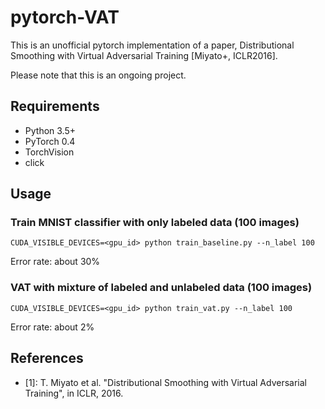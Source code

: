 # pytorch-VAT

This is an unofficial pytorch implementation of a paper, Distributional Smoothing with Virtual Adversarial Training [Miyato+, ICLR2016].

Please note that this is an ongoing project.


## Requirements
- Python 3.5+
- PyTorch 0.4
- TorchVision
- click


## Usage

### Train MNIST classifier with only labeled data (100 images)
```
CUDA_VISIBLE_DEVICES=<gpu_id> python train_baseline.py --n_label 100
```
Error rate: about 30%

### VAT with mixture of labeled and unlabeled data (100 images)
```
CUDA_VISIBLE_DEVICES=<gpu_id> python train_vat.py --n_label 100
```
Error rate: about 2%

## References
- [1]: T. Miyato et al. "Distributional Smoothing with Virtual Adversarial Training", in ICLR, 2016.
